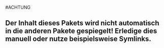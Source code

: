#ACHTUNG
## Der Inhalt dieses Pakets wird nicht automatisch in die anderen Pakete gespiegelt! Erledige dies manuell oder nutze beispielsweise Symlinks.
